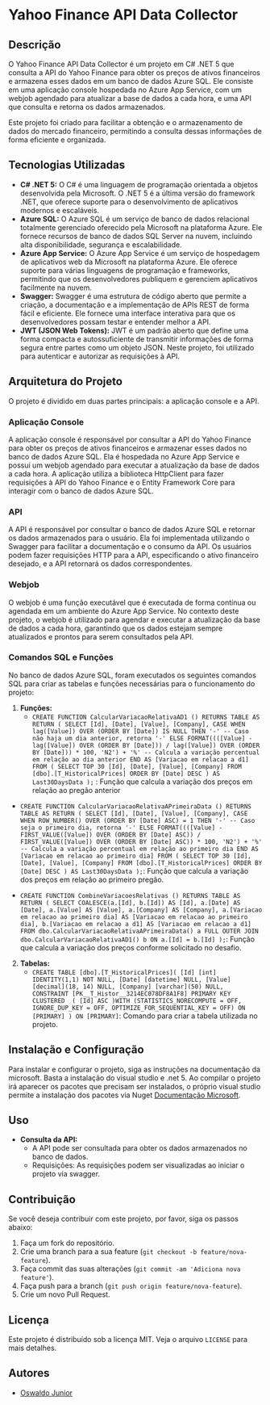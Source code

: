# Yahoo Finance API Data Collector

## Descrição
O Yahoo Finance API Data Collector é um projeto em C# .NET 5 que consulta a API do Yahoo Finance para obter os preços de ativos financeiros e armazena esses dados em um banco de dados Azure SQL. Ele consiste em uma aplicação console hospedada no Azure App Service, com um webjob agendado para atualizar a base de dados a cada hora, e uma API que consulta e retorna os dados armazenados.

Este projeto foi criado para facilitar a obtenção e o armazenamento de dados do mercado financeiro, permitindo a consulta dessas informações de forma eficiente e organizada.

## Tecnologias Utilizadas
- **C# .NET 5:** O C# é uma linguagem de programação orientada a objetos desenvolvida pela Microsoft. O .NET 5 é a última versão do framework .NET, que oferece suporte para o desenvolvimento de aplicativos modernos e escaláveis.
- **Azure SQL:** O Azure SQL é um serviço de banco de dados relacional totalmente gerenciado oferecido pela Microsoft na plataforma Azure. Ele fornece recursos de banco de dados SQL Server na nuvem, incluindo alta disponibilidade, segurança e escalabilidade.
- **Azure App Service:** O Azure App Service é um serviço de hospedagem de aplicativos web da Microsoft na plataforma Azure. Ele oferece suporte para várias linguagens de programação e frameworks, permitindo que os desenvolvedores publiquem e gerenciem aplicativos facilmente na nuvem.
- **Swagger:** Swagger é uma estrutura de código aberto que permite a criação, a documentação e a implementação de APIs REST de forma fácil e eficiente. Ele fornece uma interface interativa para que os desenvolvedores possam testar e entender melhor a API.
- **JWT (JSON Web Tokens):** JWT é um padrão aberto que define uma forma compacta e autossuficiente de transmitir informações de forma segura entre partes como um objeto JSON. Neste projeto, foi utilizado para autenticar e autorizar as requisições à API.

## Arquitetura do Projeto
O projeto é dividido em duas partes principais: a aplicação console e a API.

### Aplicação Console
A aplicação console é responsável por consultar a API do Yahoo Finance para obter os preços de ativos financeiros e armazenar esses dados no banco de dados Azure SQL. Ela é hospedada no Azure App Service e possui um webjob agendado para executar a atualização da base de dados a cada hora. A aplicação utiliza a biblioteca HttpClient para fazer requisições à API do Yahoo Finance e o Entity Framework Core para interagir com o banco de dados Azure SQL.

### API
A API é responsável por consultar o banco de dados Azure SQL e retornar os dados armazenados para o usuário. Ela foi implementada utilizando o Swagger para facilitar a documentação e o consumo da API. Os usuários podem fazer requisições HTTP para a API, especificando o ativo financeiro desejado, e a API retornará os dados correspondentes.

### Webjob
O webjob é uma função executável que é executada de forma contínua ou agendada em um ambiente do Azure App Service. No contexto deste projeto, o webjob é utilizado para agendar e executar a atualização da base de dados a cada hora, garantindo que os dados estejam sempre atualizados e prontos para serem consultados pela API.

### Comandos SQL e Funções
No banco de dados Azure SQL, foram executados os seguintes comandos SQL para criar as tabelas e funções necessárias para o funcionamento do projeto:

1. **Funções:**
   - `CREATE FUNCTION CalcularVariacaoRelativaAD1 ()
RETURNS TABLE
AS
RETURN
(
    SELECT
        [Id],
        [Date],
        [Value],
        [Company],
        CASE
            WHEN lag([Value]) OVER (ORDER BY [Date]) IS NULL THEN '-' -- Caso não haja um dia anterior, retorna '-'
            ELSE FORMAT((([Value] - lag([Value]) OVER (ORDER BY [Date])) / lag([Value]) OVER (ORDER BY [Date])) * 100, 'N2') + '%' -- Calcula a variação percentual em relação ao dia anterior
        END AS [Variacao em relacao a d1]
    FROM
    (
        SELECT TOP 30
            [Id],
            [Date],
            [Value],
            [Company]
        FROM
            [dbo].[T_HistoricalPrices]
        ORDER BY
            [Date] DESC
    ) AS Last30DaysData
);` :  Função que calcula a variação dos preços em relação ao pregão anterior

- `CREATE FUNCTION CalcularVariacaoRelativaAPrimeiraData ()
RETURNS TABLE
AS
RETURN
(
    SELECT
        [Id],
        [Date],
        [Value],
        [Company],
        CASE
            WHEN ROW_NUMBER() OVER (ORDER BY [Date] ASC) = 1 THEN '-' -- Caso seja o primeiro dia, retorna '-'
            ELSE FORMAT((([Value] - FIRST_VALUE([Value]) OVER (ORDER BY [Date] ASC)) / FIRST_VALUE([Value]) OVER (ORDER BY [Date] ASC)) * 100, 'N2') + '%' -- Calcula a variação percentual em relação ao primeiro dia
        END AS [Variacao em relacao ao primeiro dia]
    FROM
    (
        SELECT TOP 30
            [Id],
            [Date],
            [Value],
            [Company]
        FROM
            [dbo].[T_HistoricalPrices]
        ORDER BY
            [Date] DESC
    ) AS Last30DaysData
);`: Função que calcula a variação dos preços em relação ao primeiro pregão. 

 - `CREATE FUNCTION CombineVariacoesRelativas ()
RETURNS TABLE
AS
RETURN
(
    SELECT
        COALESCE(a.[Id], b.[Id]) AS [Id],
        a.[Date] AS [Date],
        a.[Value] AS [Value],
        a.[Company] AS [Company],
        a.[Variacao em relacao ao primeiro dia] AS [Variacao em relacao ao primeiro dia],
        b.[Variacao em relacao a d1] AS [Variacao em relacao a d1]
    FROM
        dbo.CalcularVariacaoRelativaAPrimeiraData() a
    FULL OUTER JOIN
        dbo.CalcularVariacaoRelativaAD1() b
    ON
        a.[Id] = b.[Id]
);`: Função que calcula a variação dos preços conforme solicitado no desafio.



2. **Tabelas:**
   - `CREATE TABLE [dbo].[T_HistoricalPrices](
	[Id] [int] IDENTITY(1,1) NOT NULL,
	[Date] [datetime] NULL,
	[Value] [decimal](18, 14) NULL,
	[Company] [varchar](50) NULL,
 CONSTRAINT [PK__T_Histor__3214EC078DF8A1F8] PRIMARY KEY CLUSTERED 
(
	[Id] ASC
)WITH (STATISTICS_NORECOMPUTE = OFF, IGNORE_DUP_KEY = OFF, OPTIMIZE_FOR_SEQUENTIAL_KEY = OFF) ON [PRIMARY]
) ON [PRIMARY]`: Comando para criar a tabela utilizada no projeto.

## Instalação e Configuração
Para instalar e configurar o projeto, siga as instruções na documentação da microsoft. Basta a instalação do visual studio e .net 5. Ao compilar o projeto irá aparecer os pacotes que precisam ser instalados, o próprio visual studio permite a instalação dos pacotes via Nuget [Documentação Microsoft](https://learn.microsoft.com/pt-br/visualstudio/install/install-visual-studio?view=vs-2022).

## Uso
- **Consulta da API:**
   - A API pode ser consultada para obter os dados armazenados no banco de dados.
   - Requisições: As requisições podem ser visualizadas ao iniciar o projeto via swagger.

## Contribuição
Se você deseja contribuir com este projeto, por favor, siga os passos abaixo:
1. Faça um fork do repositório.
2. Crie uma branch para a sua feature (`git checkout -b feature/nova-feature`).
3. Faça commit das suas alterações (`git commit -am 'Adiciona nova feature'`).
4. Faça push para a branch (`git push origin feature/nova-feature`).
5. Crie um novo Pull Request.

## Licença
Este projeto é distribuído sob a licença MIT. Veja o arquivo `LICENSE` para mais detalhes.

## Autores
- [Oswaldo Junior](https://github.com/Juniorexz)
